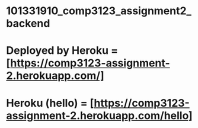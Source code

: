 # 101331910_comp3123_assignment2_backend
# Deployed by Heroku = [https://comp3123-assignment-2.herokuapp.com/]

# Heroku (hello) = [https://comp3123-assignment-2.herokuapp.com/hello] 
